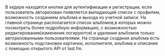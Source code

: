 В хедере находятся кнопки для аутентификации и регистрации, если пользователь авторизован появляется выпадающий список с профилем, возможность созданием альбома и выхода из учетной записи. На главной странице располагается список альбомов,в которых можно посмотреть более подробную информацию, с возможностью редактирования(изменения логируются) и удаления альбомов только авторизованными пользователями. На странице создания альбома есть возможность подстановки картинки, исполнителя, альбома и описания с помощью открытого API от last.fm.